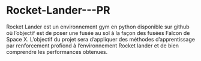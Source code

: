 # Rocket-Lander---PR
Rocket Lander est un environnement gym en python disponible sur github où l’objectif est de poser une fusée au sol à la façon des fusées Falcon de Space X. L’objectif du projet sera d’appliquer des méthodes d’apprentissage par renforcement profiond à l’environnement Rocket lander et de bien comprendre les performances obtenues.
